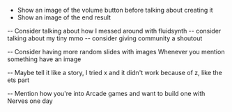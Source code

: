 - Show an image of the volume button before talking about creating it
- Show an image of the end result




-- Consider talking about how I messed around with fluidsynth
-- consider talking about my tiny mmo
-- consider giving community a shoutout

-- Consider having more random slides with images
	Whenever you mention something have an image


-- Maybe tell it like a story, I tried x and it didn't work because of z, like the ets part

-- Mention how you're into Arcade games and want to build one with Nerves one day
